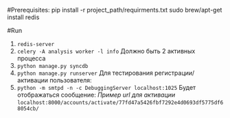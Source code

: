 #Prerequisites:
pip install -r project_path/requirments.txt
sudo brew/apt-get install redis

#Run
1. `redis-server` 
2. `celery -A analysis worker -l info`
Должно быть 2 активных процесса 
3. `python manage.py syncdb`
4. `python manage.py runserver`
Для тестирования регистрации/активации пользователя:
5. `python -m smtpd -n -c DebuggingServer localhost:1025`
Будет отображаться сообщение:
*Пример url для активации*
`localhost:8000/accounts/activate/77fd47a5426fbf7292e4d0693df5775df68054cb/`


